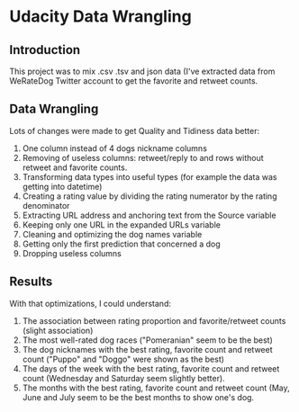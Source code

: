# Udacity Data Wrangling

## Introduction

This project was to mix .csv .tsv and json data (I've extracted data from WeRateDog Twitter account to get the favorite and retweet counts.

## Data Wrangling

Lots of changes were made to get Quality and Tidiness data better:
1) One column instead of 4 dogs nickname columns
2) Removing of useless columns: retweet/reply to and rows without retweet and favorite counts.
3) Transforming data types into useful types (for example the data was getting into datetime)
4) Creating a rating value by dividing the rating numerator by the rating denominator
5) Extracting URL address and anchoring text from the Source variable
6) Keeping only one URL in the expanded URLs variable
7) Cleaning and optimizing the dog names variable
8) Getting only the first prediction that concerned a dog
9) Dropping useless columns

## Results

With that optimizations, I could understand:
1) The association between rating proportion and favorite/retweet counts (slight association)
2) The most well-rated dog races ("Pomeranian" seem to be the best)
3) The dog nicknames with the best rating, favorite count and retweet count ("Puppo" and "Doggo" were shown as the best)
4) The days of the week with the best rating, favorite count and retweet count (Wednesday and Saturday seem slightly better).
5) The months with the best rating, favorite count and retweet count (May, June and July seem to be the best months to show one's dog.
